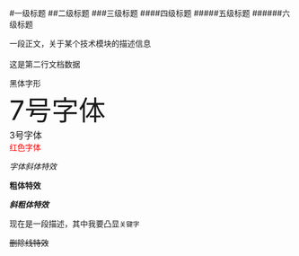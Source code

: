 
#一级标题
##二级标题
###三级标题
####四级标题
#####五级标题
######六级标题

一段正文，关于某个技术模块的描述信息<br><br>
这是第二行文档数据

<font face="黑体">黑体字形</font><br>
<font size=7>7号字体</font><br>
<font size=3>3号字体</font><br>
<font color=#FF0000>红色字体</font><br>

*字体斜体特效*

**粗体特效**

***斜粗体特效***

现在是一段描述，其中我要凸显`关键字`

~~删除线特效~~
